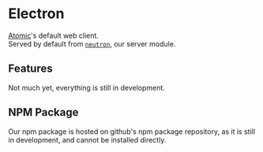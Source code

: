 # Electron
[//]: <### ![GitHub package.json version (branch)](https://img.shields.io/github/package-json/v/release/atom)>
[//]: <todo: badge + workflows + banner>

[Atomic](../../../atomic)'s default web client.   
Served by default from [`neutron`](../../../neutron), our server module.

## Features
Not much yet, everything is still in development.

## NPM Package
Our npm package is hosted on github's npm package repository, as it is still in development, and cannot be installed directly.
